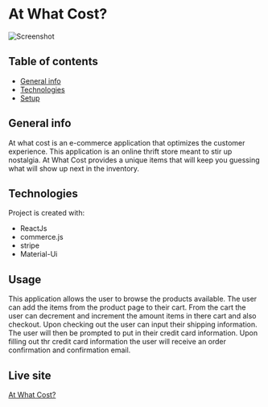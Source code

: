 # At What Cost?

![Screenshot](at-what-cost/src/components/assets/atwhatcost.jpg)


## Table of contents
* [General info](#general-info)
* [Technologies](#technologies)
* [Setup](#setup)

## General info
At what cost is an e-commerce application that optimizes the customer experience. 
This application is an online thrift store meant to stir up nostalgia. 
At What Cost provides a unique items that will keep you guessing what will show up next in the inventory. 




## Technologies
Project is created with:
* ReactJs
* commerce.js
* stripe
* Material-Ui


	
## Usage
This application allows the user to browse the products available. 
The user can add the items from the product page to their cart.
From the cart the user can decrement and increment the amount items in there cart and also checkout.
Upon checking out the user can input their shipping information. 
The user will then be prompted to put in their credit card information. 
Upon filling out thr credit card information the user will receive an order confirmation and confirmation email. 

## Live site
[At What Cost?](https://at-what-cost.netlify.app/)